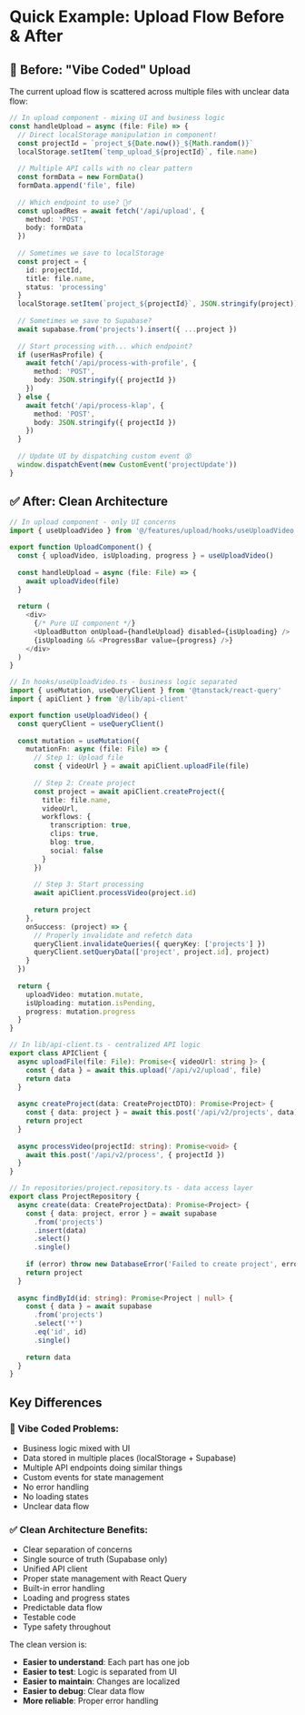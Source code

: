 # Quick Example: Upload Flow Before & After

## 🔴 Before: "Vibe Coded" Upload

The current upload flow is scattered across multiple files with unclear data flow:

```typescript
// In upload component - mixing UI and business logic
const handleUpload = async (file: File) => {
  // Direct localStorage manipulation in component! 
  const projectId = `project_${Date.now()}_${Math.random()}`
  localStorage.setItem(`temp_upload_${projectId}`, file.name)
  
  // Multiple API calls with no clear pattern
  const formData = new FormData()
  formData.append('file', file)
  
  // Which endpoint to use? 🤷‍♂️
  const uploadRes = await fetch('/api/upload', {
    method: 'POST',
    body: formData
  })
  
  // Sometimes we save to localStorage
  const project = {
    id: projectId,
    title: file.name,
    status: 'processing'
  }
  localStorage.setItem(`project_${projectId}`, JSON.stringify(project))
  
  // Sometimes we save to Supabase?
  await supabase.from('projects').insert({ ...project })
  
  // Start processing with... which endpoint?
  if (userHasProfile) {
    await fetch('/api/process-with-profile', { 
      method: 'POST',
      body: JSON.stringify({ projectId })
    })
  } else {
    await fetch('/api/process-klap', {
      method: 'POST', 
      body: JSON.stringify({ projectId })
    })
  }
  
  // Update UI by dispatching custom event 😵
  window.dispatchEvent(new CustomEvent('projectUpdate'))
}
```

## ✅ After: Clean Architecture

```typescript
// In upload component - only UI concerns
import { useUploadVideo } from '@/features/upload/hooks/useUploadVideo'

export function UploadComponent() {
  const { uploadVideo, isUploading, progress } = useUploadVideo()
  
  const handleUpload = async (file: File) => {
    await uploadVideo(file)
  }
  
  return (
    <div>
      {/* Pure UI component */}
      <UploadButton onUpload={handleUpload} disabled={isUploading} />
      {isUploading && <ProgressBar value={progress} />}
    </div>
  )
}

// In hooks/useUploadVideo.ts - business logic separated
import { useMutation, useQueryClient } from '@tanstack/react-query'
import { apiClient } from '@/lib/api-client'

export function useUploadVideo() {
  const queryClient = useQueryClient()
  
  const mutation = useMutation({
    mutationFn: async (file: File) => {
      // Step 1: Upload file
      const { videoUrl } = await apiClient.uploadFile(file)
      
      // Step 2: Create project
      const project = await apiClient.createProject({
        title: file.name,
        videoUrl,
        workflows: {
          transcription: true,
          clips: true,
          blog: true,
          social: false
        }
      })
      
      // Step 3: Start processing
      await apiClient.processVideo(project.id)
      
      return project
    },
    onSuccess: (project) => {
      // Properly invalidate and refetch data
      queryClient.invalidateQueries({ queryKey: ['projects'] })
      queryClient.setQueryData(['project', project.id], project)
    }
  })
  
  return {
    uploadVideo: mutation.mutate,
    isUploading: mutation.isPending,
    progress: mutation.progress
  }
}

// In lib/api-client.ts - centralized API logic
export class APIClient {
  async uploadFile(file: File): Promise<{ videoUrl: string }> {
    const { data } = await this.upload('/api/v2/upload', file)
    return data
  }
  
  async createProject(data: CreateProjectDTO): Promise<Project> {
    const { data: project } = await this.post('/api/v2/projects', data)
    return project
  }
  
  async processVideo(projectId: string): Promise<void> {
    await this.post('/api/v2/process', { projectId })
  }
}

// In repositories/project.repository.ts - data access layer
export class ProjectRepository {
  async create(data: CreateProjectData): Promise<Project> {
    const { data: project, error } = await supabase
      .from('projects')
      .insert(data)
      .select()
      .single()
      
    if (error) throw new DatabaseError('Failed to create project', error)
    return project
  }
  
  async findById(id: string): Promise<Project | null> {
    const { data } = await supabase
      .from('projects')
      .select('*')
      .eq('id', id)
      .single()
      
    return data
  }
}
```

## Key Differences

### 🔴 Vibe Coded Problems:
- Business logic mixed with UI
- Data stored in multiple places (localStorage + Supabase)
- Multiple API endpoints doing similar things
- Custom events for state management
- No error handling
- No loading states
- Unclear data flow

### ✅ Clean Architecture Benefits:
- Clear separation of concerns
- Single source of truth (Supabase only)
- Unified API client
- Proper state management with React Query
- Built-in error handling
- Loading and progress states
- Predictable data flow
- Testable code
- Type safety throughout

The clean version is:
- **Easier to understand**: Each part has one job
- **Easier to test**: Logic is separated from UI
- **Easier to maintain**: Changes are localized
- **Easier to debug**: Clear data flow
- **More reliable**: Proper error handling 